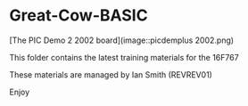 # Great-Cow-BASIC

[The PIC Demo 2 2002 board](image::picdemplus 2002.png)


This folder contains the latest training materials for the 16F767

These materials are managed by Ian Smith (REVREV01)

Enjoy
